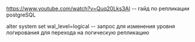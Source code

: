 https://www.youtube.com/watch?v=Quq20Lks3AI  -- гайд по репликации postgreSQL


alter system set wal_level=logical  -- запрос для изменения уровня логирования для перехода на логическую репликацию